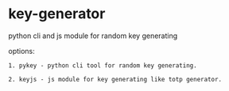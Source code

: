 # key-generator
python cli and js module for random key generating

options: 

    1. pykey - python cli tool for random key generating.

    2. keyjs - js module for key generating like totp generator.

    
